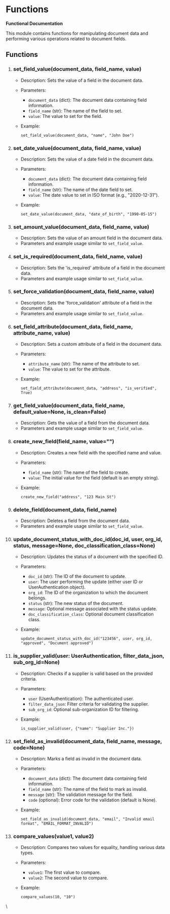 # Functions

**Functional Documentation**

This module contains functions for manipulating document data and performing various operations related to document fields.

## **Functions**

1. ### **set\_field\_value(document\_data, field\_name, value)**
   * Description: Sets the value of a field in the document data.
   * Parameters:
     * `document_data` (dict): The document data containing field information.
     * `field_name` (str): The name of the field to set.
     * `value`: The value to set for the field.
   *   Example:

       `set_field_value(document_data, "name", "John Doe")`
2. ### **set\_date\_value(document\_data, field\_name, value)**
   * Description: Sets the value of a date field in the document data.
   * Parameters:
     * `document_data` (dict): The document data containing field information.
     * `field_name` (str): The name of the date field to set.
     * `value`: The date value to set in ISO format (e.g., "2020-12-31").
   *   Example:

       `set_date_value(document_data, "date_of_birth", "1990-05-15")`
3. ### **set\_amount\_value(document\_data, field\_name, value)**
   * Description: Sets the value of an amount field in the document data.
   * Parameters and example usage similar to `set_field_value`.
4. ### **set\_is\_required(document\_data, field\_name, value)**
   * Description: Sets the 'is\_required' attribute of a field in the document data.
   * Parameters and example usage similar to `set_field_value`.
5. ### **set\_force\_validation(document\_data, field\_name, value)**
   * Description: Sets the 'force\_validation' attribute of a field in the document data.
   * Parameters and example usage similar to `set_field_value`.
6. ### **set\_field\_attribute(document\_data, field\_name, attribute\_name, value)**
   * Description: Sets a custom attribute of a field in the document data.
   * Parameters:
     * `attribute_name` (str): The name of the attribute to set.
     * `value`: The value to set for the attribute.
   *   Example:

       `set_field_attribute(document_data, "address", "is_verified", True)`
7. ### **get\_field\_value(document\_data, field\_name, default\_value=None, is\_clean=False)**
   * Description: Gets the value of a field from the document data.
   * Parameters and example usage similar to `set_field_value`.
8. ### **create\_new\_field(field\_name, value="")**
   * Description: Creates a new field with the specified name and value.
   * Parameters:
     * `field_name` (str): The name of the field to create.
     * `value`: The initial value for the field (default is an empty string).
   *   Example:

       `create_new_field("address", "123 Main St")`
9. ### **delete\_field(document\_data, field\_name)**
   * Description: Deletes a field from the document data.
   * Parameters and example usage similar to `set_field_value`.
10. ### **update\_document\_status\_with\_doc\_id(doc\_id, user, org\_id, status, message=None, doc\_classification\_class=None)**
    * Description: Updates the status of a document with the specified ID.
    * Parameters:
      * `doc_id` (str): The ID of the document to update.
      * `user`: The user performing the update (either user ID or UserAuthentication object).
      * `org_id`: The ID of the organization to which the document belongs.
      * `status` (str): The new status of the document.
      * `message`: Optional message associated with the status update.
      * `doc_classification_class`: Optional document classification class.
    *   Example:

        `update_document_status_with_doc_id("123456", user, org_id, "approved", "Document approved")`
11. ### **is\_supplier\_valid(user: UserAuthentication, filter\_data\_json, sub\_org\_id=None)**
    * Description: Checks if a supplier is valid based on the provided criteria.
    * Parameters:
      * `user` (UserAuthentication): The authenticated user.
      * `filter_data_json`: Filter criteria for validating the supplier.
      * `sub_org_id`: Optional sub-organization ID for filtering.
    *   Example:

        `is_supplier_valid(user, {"name": "Supplier Inc."})`
12. ### **set\_field\_as\_invalid(document\_data, field\_name, message, code=None)**
    * Description: Marks a field as invalid in the document data.
    * Parameters:
      * `document_data` (dict): The document data containing field information.
      * `field_name` (str): The name of the field to mark as invalid.
      * `message` (str): The validation message for the field.
      * `code` (optional): Error code for the validation (default is None).
    *   Example:

        `set_field_as_invalid(document_data, "email", "Invalid email format", "EMAIL_FORMAT_INVALID")`
13. ### **compare\_values(value1, value2)**
    * Description: Compares two values for equality, handling various data types.
    * Parameters:
      * `value1`: The first value to compare.
      * `value2`: The second value to compare.
    *   Example:

        `compare_values(10, "10")`

\



